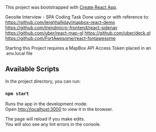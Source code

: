 This project was bootstrapped with [Create React App](https://github.com/facebook/create-react-app).

Geosite Interview - SPA Coding Task
Done using or with reference to:
  https://github.com/leighhalliday/mapbox-react-demo
  https://github.com/trendmicro-frontend/react-sidenav
  https://github.com/uber/react-map-gl
  https://github.com/uber/deck.gl
  https://github.com/FortAwesome/react-fontawesome

Starting this Project requires a MapBox API Access Token placed in an .env.local file

## Available Scripts

In the project directory, you can run:

### `npm start`

Runs the app in the development mode.<br>
Open [http://localhost:3000](http://localhost:3000) to view it in the browser.

The page will reload if you make edits.<br>
You will also see any lint errors in the console.
